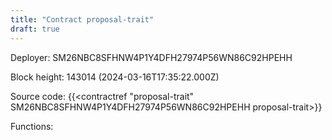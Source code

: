 ```yaml
---
title: "Contract proposal-trait"
draft: true
---
```

Deployer: SM26NBC8SFHNW4P1Y4DFH27974P56WN86C92HPEHH


 



Block height: 143014 (2024-03-16T17:35:22.000Z)

Source code: {{<contractref "proposal-trait" SM26NBC8SFHNW4P1Y4DFH27974P56WN86C92HPEHH proposal-trait>}}

Functions:


